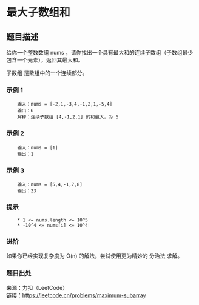 # 最大子数组和

## 题目描述

给你一个整数数组 nums ，请你找出一个具有最大和的连续子数组（子数组最少包含一个元素），返回其最大和。

子数组 是数组中的一个连续部分。

### 示例 1

```text
    输入：nums = [-2,1,-3,4,-1,2,1,-5,4]
    输出：6
    解释：连续子数组 [4,-1,2,1] 的和最大，为 6
```

### 示例 2

```text
    输入：nums = [1]
    输出：1
```

### 示例 3

```text
    输入：nums = [5,4,-1,7,8]
    输出：23
```

### 提示

```text
    * 1 <= nums.length <= 10^5
    * -10^4 <= nums[i] <= 10^4
```

### 进阶

如果你已经实现复杂度为 O(n) 的解法，尝试使用更为精妙的 分治法 求解。

### 题目出处

来源：力扣（LeetCode）  
链接：<https://leetcode.cn/problems/maximum-subarray>
